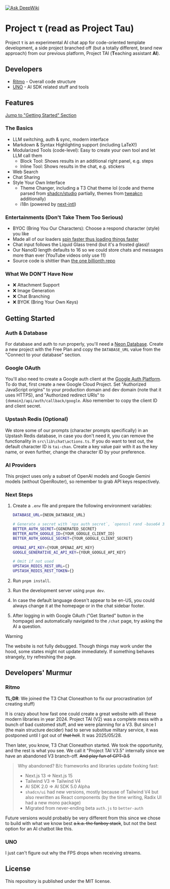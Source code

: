 [![Ask DeepWiki](https://deepwiki.com/badge.svg)](https://deepwiki.com/ritmo-v0/project-tau)

# Project τ (read as Project Tau)
Project τ is an experimental AI chat app for code-oriented template development, a side project branched off (but a totally different, brand new approach) from our previous platform, Project TAI (**T**eaching assistant **AI**).

## Developers
- [Ritmo](https://github.com/ritmo-v0) - Overall code structure
- [UNO](https://github.com/UN-O) - AI SDK related stuff and tools

## Features
[Jump to "Getting Started" Section](#getting-started)
### The Basics
- LLM switching, auth & sync, modern interface
- Markdown & Syntax Highlighting support (including LaTeX!)
- Modularized Tools (code-level): Easy to create your own tool and let LLM call them
	- Block Tool: Shows results in an additional right panel, e.g. steps
	- Inline Tool: Shows results in the chat, e.g. stickers
- Web Search
- Chat Sharing
- Style Your Own Interface
	- Theme Changer, including a T3 Chat theme lol (code and theme parsed from [shadcn/studio](https://github.com/themeselection/shadcn-studio) partially, themes from [tweakcn](https://github.com/jnsahaj/tweakcn) additionally)
	- i18n (powered by [next-intl](https://github.com/amannn/next-intl))

### Entertainments (Don't Take Them Too Serious)
- BYOC (Bring You Our Characters): Choose a respond character (style) you like
- Made all of our loaders [spin faster thus loading things faster](https://x.com/jordienr/status/1932036673644232794)
- Chat input follows the Liquid Glass trend (but it's a frosted glass)!
- Our NanoID length defaults to 16 so we could store chats and messages more than ever (YouTube videos only use 11)
- Source code is shittier than [the one billionth repo](https://github.com/AasishPokhrel/shit)

### What We **DON'T** Have Now
- :x: Attachment Support
- :x: Image Generation
- :x: Chat Branching
- :x: BYOK (Bring Your Own Keys)

## Getting Started
### Auth & Database
For database and auth to run properly, you'll need a [Neon Database](https://neon.com/). Create a new project with the Free Plan and copy the `DATABASE_URL` value from the "Connect to your database" section.

### Google OAuth
You'll also need to create a Google auth client at the [Google Auth Platform](https://console.cloud.google.com/auth/overview). To do that, first create a new Google Cloud Project.
Set "Authorized JavaScript origins" to your production domain and dev domain (note that it uses HTTPS), and "Authorized redirect URIs" to `{domain}/api/auth/callback/google`. Also remember to copy the client ID and client secret.

### Upstash Redis (Optional)
We store some of our prompts (character prompts specifically) in an Upstash Redis database, in case you don't need it, you can remove the functionality in `src\lib\chat\actions.ts`.
If you do want to test out, the default character ID is `tai-chan`. Create a key value pair with it as the key name, or even further, change the character ID by your preference.

### AI Providers
This project uses only a subset of OpenAI models and Google Gemini models (without OpenRouter), so remember to grab API keys respectively.

### Next Steps
1. Create a `.env` file and prepare the following environment variables:

	```bash
	DATABASE_URL={NEON_DATABASE_URL}

	# Generate a secret with `npx auth secret`, `openssl rand -base64 32`, or methods you prefer
	BETTER_AUTH_SECRET={GENERATED_SECRET}
	BETTER_AUTH_GOOGLE_ID={YOUR_GOOGLE_CLIENT_ID}
	BETTER_AUTH_GOOGLE_SECRET={YOUR_GOOGLE_CLIENT_SECRET}

	OPENAI_API_KEY={YOUR_OPENAI_API_KEY}
	GOOGLE_GENERATIVE_AI_API_KEY={YOUR_GOOGLE_API_KEY}

	# Omit if not used
	UPSTASH_REDIS_REST_URL={}
	UPSTASH_REDIS_REST_TOKEN={}
	```
2. Run `pnpm install`.
3. Run the development server using `pnpm dev`.
4. In case the default language doesn't appear to be en-US, you could always change it at the homepage or in the chat sidebar footer.
5. After logging in with Google OAuth ("Get Started" button in the hompage) and automatically navigated to the `/chat` page, try asking the AI a question.

> [!WARNING]
> The website is not fully debugged. Though things may work under the hood, some states might not update immediately. If something behaves strangely, try refreshing the page.

## Developers' Murmur
### Ritmo
**TL;DR**: We joined the T3 Chat Cloneathon to fix our procrastination (of creating stuff)

It is crazy about how fast one could create a great website with all these modern libraries in year 2024. Project TAI (V2) was a complete mess with a bunch of bad customed stuff, and we were planning for a V3. But since I (the main structure decider) had to serve substitue miltary service, it was postponed until I got out of ~~that hell~~. It was 2025/05/28.

Then later, you know, T3 Chat Cloneathon started. We took the opportunity, and the rest is what you see. We call it "Project TAI V3.5" internally since we have an abandoned V3 branch-off. ~~And play fun of GPT-3.5~~


> Why abandoned? B/c frameworks and libraries update fxxking fast:
> - Next.js 13 => Next.js 15
> - Tailwind V3 => Tailwind V4
> - AI SDK 2.0 => AI SDK 5.0 Alpha
> - `shadcn/ui` had new versions, mostly because of Tailwind V4 but also rewritten as React components (by the time writing, Radix UI had a new mono package)
> - Migrated from never-ending beta `auth.js` to `better-auth`

Future versions would probably be very different from this since we chose to build with what we know best ~~a.k.a. the fanboy stack~~, but not the best option for an AI chatbot like this.

### UNO
I just can't figure out why the FPS drops when receiving streams.

## License
This repository is published under the MIT license.